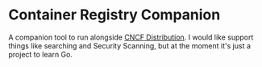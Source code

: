 # Container Registry Companion

A companion tool to run alongside [CNCF Distribution](https://distribution.github.io/distribution/). I would like support things like searching and Security Scanning, but at the moment it's just a project to learn Go.